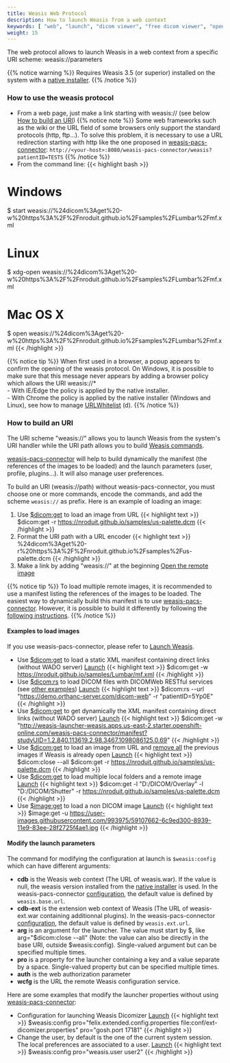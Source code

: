 ```yaml
---
title: Weasis Web Protocol
description: How to launch Weasis from a web context
keywords: [ "web", "launch", "dicom viewer", "free dicom viewer", "open source dicom viewer", "weasis dicom viewer",  "multi-platform dicom viewer", "dicom", "pacs", "pacs viewer" ]
weight: 15
---
```


The web protocol allows to launch Weasis in a web context from a specific URI scheme: weasis://parameters

{{% notice warning %}}
Requires Weasis 3.5 (or superior) installed on the system with a [native installer](../).
{{% /notice %}}

### How to use the weasis protocol

* From a web page, just make a link starting with weasis:// (see below [How to build an URI](#how-to-build-an-uri))
{{% notice note %}}
Some web frameworks such as the wiki or the URL field of some browsers only support the standard protocols (http, ftp...). To solve this problem, it is necessary to use a URL redirection starting with http like the one proposed in <a target="_blank" href="https://github.com/nroduit/weasis-pacs-connector">weasis-pacs-connector</a>: `http://<your-host>:8080/weasis-pacs-connector/weasis?patientID=TESTS`
{{% /notice %}}
* From the command line:
{{< highlight bash >}}
# Windows
$ start weasis://%24dicom%3Aget%20-w%20https%3A%2F%2Fnroduit.github.io%2Fsamples%2FLumbar%2Fmf.xml

# Linux
$ xdg-open weasis://%24dicom%3Aget%20-w%20https%3A%2F%2Fnroduit.github.io%2Fsamples%2FLumbar%2Fmf.xml

# Mac OS X
$ open weasis://%24dicom%3Aget%20-w%20https%3A%2F%2Fnroduit.github.io%2Fsamples%2FLumbar%2Fmf.xml
{{< /highlight >}}

{{% notice tip %}}
When first used in a browser, a popup appears to confirm the opening of the weasis protocol. On Windows, it is possible to make sure that this message never appears by adding a browser policy which allows the URI weasis://\*<br>- With IE/Edge the policy is applied by the native installer.<br>- With Chrome the policy is applied by the native installer (Windows and Linux), see how to manage <a target="_blank" href="https://support.google.com/chrome/a/answer/7532419?hl=en">URLWhitelist</a> (d).
{{% /notice %}}

### How to build an URI

The URI scheme "weasis://" allows you to launch Weasis from the system's URI handler while the URI path allows you to build [Weasis commands](../../basics/commands).

<a target="_blank" href="https://github.com/nroduit/weasis-pacs-connector#launch-weasis">weasis-pacs-connector</a> will help to build dynamically the manifest (the references of the images to be loaded) and the launch parameters (user, profile, plugins...). It will also manage user preferences.

To build an URI (weasis://path) without weasis-pacs-connector, you must choose one or more commands, encode the commands, and add the scheme `weasis://` as prefix. Here is an example of loading an image:

1. Use [$dicom:get](../../basics/commands/#dicom-get) to load an image from URL
{{< highlight text >}}
$dicom:get -r https://nroduit.github.io/samples/us-palette.dcm
{{< /highlight >}}
2. Format the URI path with a URL encoder
{{< highlight text >}}
%24dicom%3Aget%20-r%20https%3A%2F%2Fnroduit.github.io%2Fsamples%2Fus-palette.dcm
{{< /highlight >}}
3. Make a link by adding "weasis://" at the beginning
<a  href="weasis://%24dicom%3Aget%20-r%20https%3A%2F%2Fnroduit.github.io%2Fsamples%2Fus-palette.dcm" class="btn btn-default">Open the remote image</a>

{{% notice tip %}}
To load multiple remote images, it is recommended to use a manifest listing the references of the images to be loaded. The easiest way to dynamically build this manifest is to use <a target="_blank" href="https://github.com/nroduit/weasis-pacs-connector">weasis-pacs-connector</a>. However, it is possible to build it differently by following the [following instructions](../../basics/customize/integration/#build-an-xml-manifest).
{{% /notice %}}

#### Examples to load images

If you use weasis-pacs-connector, please refer to <a target="_blank" href="https://github.com/nroduit/weasis-pacs-connector#launch-weasis">Launch Weasis</a>.

* Use [$dicom:get](../../basics/commands/#dicom-get) to load a static XML manifest containing direct links (without WADO server) <a  href="weasis://%24dicom%3Aget%20-w%20https%3A%2F%2Fnroduit.github.io%2Fsamples%2FLumbar%2Fmf.xml" class="btn btn-default">Launch</a>
{{< highlight text >}}
$dicom:get -w https://nroduit.github.io/samples/Lumbar/mf.xml
{{< /highlight >}}
* Use [$dicom:rs](../../basics/commands/#dicom-rs) to load DICOM files with DICOMWeb RESTful services (see [other examples](../../basics/customize/integration/#download-directly-with-dicomweb-restful-services)) <a  href="weasis://%24dicom%3Ars%20--url%20%22https%3A%2F%2Fdemo.orthanc-server.com%2Fdicom-web%22%20-r%20%22patientID%3D5Yp0E%22%20--accept-ext%3D%22%3B%22" class="btn btn-default">Launch</a>
{{< highlight text >}}
$dicom:rs --url "https://demo.orthanc-server.com/dicom-web" -r "patientID=5Yp0E"
{{< /highlight >}}
* Use [$dicom:get](../../basics/commands/#dicom-get) to get dynamically the XML manifest containing direct links (without WADO server) <a  href="weasis://%24dicom%3Aget%20-w%20%22http%3A%2F%2Fweasis-launcher-weasis.apps.us-east-2.starter.openshift-online.com%2Fweasis-pacs-connector%2Fmanifest%3FstudyUID%3D1.2.840.113619.2.98.3467.1098086125.0.69%22" class="btn btn-default">Launch</a>
{{< highlight text >}}
$dicom:get -w "http://weasis-launcher-weasis.apps.us-east-2.starter.openshift-online.com/weasis-pacs-connector/manifest?studyUID=1.2.840.113619.2.98.3467.1098086125.0.69"
{{< /highlight >}}
* Use [$dicom:get](../../basics/commands/#dicom-get) to load an image from URL and [remove all](../../basics/commands/#dicom-close) the previous images if Weasis is already open <a  href="weasis://%24dicom%3Aclose%20--all%20%24dicom%3Aget%20-r%20https%3A%2F%2Fnroduit.github.io%2Fsamples%2Fus-palette.dcm" class="btn btn-default">Launch</a>
{{< highlight text >}}
$dicom:close --all $dicom:get -r https://nroduit.github.io/samples/us-palette.dcm
{{< /highlight >}}
* Use [$dicom:get](../../basics/commands/#dicom-get) to load multiple local folders and a remote image <a  href="weasis://%24dicom%3Aget%20-l%20%22D%3A%2FDICOM%2FOverlay%22%20-l%20%22D%3A%2FDICOM%2FShutter%22%20-r%20https%3A%2F%2Fnroduit.github.io%2Fsamples%2Fus-palette.dcm" class="btn btn-default">Launch</a>
{{< highlight text >}}
$dicom:get -l "D:/DICOM/Overlay" -l "D:/DICOM/Shutter" -r https://nroduit.github.io/samples/us-palette.dcm
{{< /highlight >}}
* Use [$image:get](../../basics/commands/#image-get) to load a non DICOM image <a  href="weasis://%24image%3Aget%20-u%20https%3A%2F%2Fuser-images.githubusercontent.com%2F993975%2F59107662-6c9ed300-8939-11e9-83ee-28f2725f4ae1.jpg" class="btn btn-default">Launch</a>
{{< highlight text >}}
$image:get -u https://user-images.githubusercontent.com/993975/59107662-6c9ed300-8939-11e9-83ee-28f2725f4ae1.jpg
{{< /highlight >}}

#### Modify the launch parameters

The command for modifying the configuration at launch is `$weasis:config` which can have different arguments:

* **cdb** is the Weasis web context (The URL of weasis.war). If the value is null, the weasis version installed from the [native installer](../) is used. In the weasis-pacs-connector <a target="_blank" href="https://github.com/nroduit/weasis-pacs-connector/blob/master/src/main/resources/weasis-pacs-connector.properties">configuration</a>, the default value is defined by `weasis.base.url`.
* **cdb-ext** is the extension web context of Weasis (The URL of weasis-ext.war containing additionnal plugins). In the weasis-pacs-connector <a target="_blank" href="https://github.com/nroduit/weasis-pacs-connector/blob/master/src/main/resources/weasis-pacs-connector.properties">configuration</a>, the default value is defined by `weasis.ext.url`.
* **arg** is an argument for the launcher. The value must start by $, like arg="$dicom:close --all" (Note: the value can also be directly in the base URI, outside $weasis:config). Single-valued argument but can be specified multiple times.
* **pro** is a property for the launcher containing a key and a value separate by a space. Single-valued property but can be specified multiple times.
* **auth** is the web authorization parameter
* **wcfg** is the URL the remote Weasis configuration service.

Here are some examples that modify the launcher properties without using <a target="_blank" href="https://github.com/nroduit/weasis-pacs-connector#launch-weasis">weasis-pacs-connector</a>:

* Configuration for launching Weasis Dicomizer <a  href="weasis://%24weasis%3Aconfig%20pro%3D%22felix.extended.config.properties%20file%3Aconf%2Fext-dicomizer.properties%22%20pro%3D%22gosh.port%2017181%22" class="btn btn-default">Launch</a>
{{< highlight text >}}
$weasis:config pro="felix.extended.config.properties file:conf/ext-dicomizer.properties" pro="gosh.port 17181"
{{< /highlight >}}
* Change the user, by default is the one of the current system session. The local preferences are associated to a user. <a  href="weasis://%24weasis%3Aconfig%20pro%3D%22weasis.user%20user2%22" class="btn btn-default">Launch</a>
{{< highlight text >}}
$weasis:config pro="weasis.user user2"
{{< /highlight >}}
